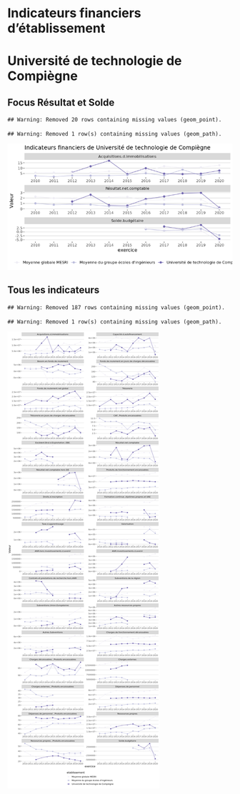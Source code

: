 Indicateurs financiers d’établissement
================

# Université de technologie de Compiègne

## Focus Résultat et Solde

    ## Warning: Removed 20 rows containing missing values (geom_point).

    ## Warning: Removed 1 row(s) containing missing values (geom_path).

![](université_de_technologie_de_compiègne_files/figure-gfm/etab.focus-1.png)<!-- -->

## Tous les indicateurs

    ## Warning: Removed 187 rows containing missing values (geom_point).

    ## Warning: Removed 1 row(s) containing missing values (geom_path).

![](université_de_technologie_de_compiègne_files/figure-gfm/etab-1.png)<!-- -->
